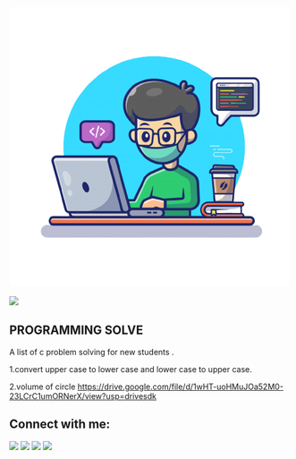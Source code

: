 <a href="https://"><img src="https://raw.githubusercontent.com/swadhinbiswas/lab/main/c.png"/></a>


<img src="https://img.icons8.com/stickers/100/000000/c--v1.png"/> <h2> PROGRAMMING SOLVE</h2>



 A list of c problem solving for new students .

1.convert upper case to lower case and lower case to upper case.

2.volume of circle
https://drive.google.com/file/d/1wHT-uoHMuJOa52M0-23LCrC1umORNerX/view?usp=drivesdk













































































## Connect with me:
<p align="right">

<a href = "https://www.linkedin.com/in/swadh1n/"><img src="https://img.icons8.com/cute-clipart/64/228BE6/linkedin.png"/></a>
<a href = "https://twitter.com/swadh1n"><img src="https://img.icons8.com/cotton/64/000000/twitter.png"/></a>
<a href = "https://www.instagram.com/swadh1n/"><img src="https://img.icons8.com/cotton/64/000000/instagram-new.png"/></a>
<a href = "https://www.youtube.com/channel/UCYQPj2SZ9ZmATH_wwHOTcbQ"><img src="https://img.icons8.com/cotton/64/000000/youtube.png"/></a>


</p>
